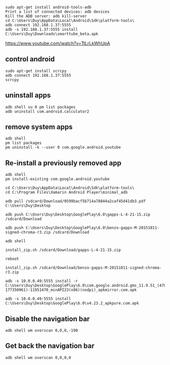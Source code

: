 ```
sudo apt-get install android-tools-adb
Print a list of connected devices: adb devices
Kill the ADB server: adb kill-server
cd C:\Users\Duy\AppData\Local\Android\Sdk\platform-tools\
adb connect 192.168.1.37:5555
adb -s 192.168.1.37:5555 install C:\Users\Duy\Downloads\smarttube_beta.apk
```
https://www.youtube.com/watch?v=TtLrLkWhUpA

## control android
```
sudo apt-get install scrcpy
adb connect 192.168.1.37:5555
scrcpy
```
## uninstall apps
```
adb shell su 0 pm list packages
adb uninstall com.android.calculator2
```
## remove system apps
```
adb shell
pm list packages
pm uninstall -k --user 0 com.google.android.youtube
```
## Re-install a previously removed app
```
adb shell
pm install-existing com.google.android.youtube
```

```
cd C:\Users\Duy\AppData\Local\Android\Sdk\platform-tools\
cd C:\Program Files\Xamarin Android Player\minimal_adb

adb pull /sdcard/Download/0599bacf5b714a78844a2caf45d41db3.pdf C:\Users\Duy\Desktop

adb push C:\Users\Duy\Desktop\GooglePlay\6.0\gapps-L-4-21-15.zip /sdcard/Download

adb push C:\Users\Duy\Desktop\GooglePlay\6.0\benzo-gapps-M-20151011-signed-chroma-r3.zip /sdcard/Download

adb shell

install_zip.sh /sdcard/Download/gapps-L-4-21-15.zip

reboot

install_zip.sh /sdcard/Download/benzo-gapps-M-20151011-signed-chroma-r3.zip

adb -s 10.0.0.49:5555 install -r C:\Users\Duy\Desktop\GooglePlay\6.0\com.google.android.gms_11.9.51_(470-177350961)-11951470_minAPI23(x86)(nodpi)_apkmirror.com.apk

adb -s 10.0.0.49:5555 install C:\Users\Duy\Desktop\GooglePlay\6.0\v4.23.2_apkpure.com.apk
```
## Disable the navigation bar
```
adb shell wm overscan 0,0,0,-190
```
## Get back the navigation bar
```
adb shell wm overscan 0,0,0,0
```
